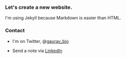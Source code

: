### Let's create a new website.

I'm using Jekyll because Markdown is easier than HTML.

### Contact 
 - I'm on Twitter, @[gaurav_bio](https://twitter.com/gaurav_bio)

- Send a note via [LinkedIn](https://t.co/zABnZZwkwf)

